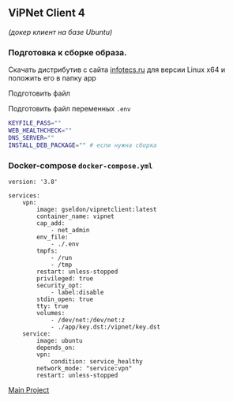 ## ViPNet Client 4 
_(докер клиент на базе Ubuntu)_

### Подготовка к сборке образа.

Скачать дистрибутив с сайта [infotecs.ru](https://infotecs.ru/downloads/all/vipnet-client-4u.html) для версии Linux x64 и положить его в папку app

Подготовить файл 

Подготовить файл переменных ```.env```

```sh
KEYFILE_PASS=""
WEB_HEALTHCHECK=""
DNS_SERVER=""
INSTALL_DEB_PACKAGE="" # если нужна сборка
```



### Docker-compose ```docker-compose.yml```

```docker
version: '3.8'

services:
    vpn:
        image: gseldon/vipnetclient:latest
        container_name: vipnet
        cap_add:
            - net_admin
        env_file:
            - ./.env
        tmpfs:
            - /run
            - /tmp
        restart: unless-stopped
        privileged: true
        security_opt:
            - label:disable
        stdin_open: true
        tty: true
        volumes:
            - /dev/net:/dev/net:z
            - ./app/key.dst:/vipnet/key.dst
    service:
        image: ubuntu
        depends_on: 
        vpn:
            condition: service_healthy
        network_mode: "service:vpn"
        restart: unless-stopped
```


[Main Project]()